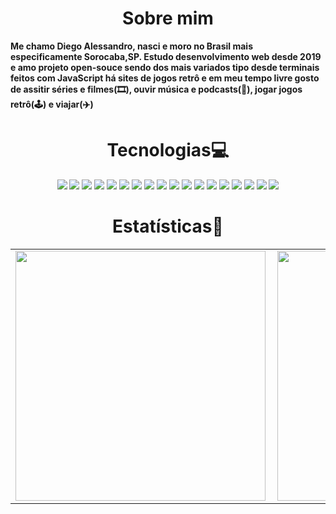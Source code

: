 <h1 align="center">Sobre mim</h1>
<p>
  <b>
    Me chamo Diego Alessandro, nasci e moro no Brasil mais especificamente Sorocaba,SP. Estudo desenvolvimento web desde 2019
    e amo projeto open-souce sendo dos mais variados tipo desde terminais feitos com JavaScript há sites de jogos retrô e em 
    meu tempo livre gosto de assitir séries e filmes(🎞), ouvir música e podcasts(🎵), jogar jogos retrô(🕹) e viajar(✈)
  </b>
</p>
<h1 align="center">Tecnologias💻</h1>
<p align="center">
  <img src="https://img.shields.io/badge/javascript%20-%23323330.svg?&style=for-the-badge&logo=javascript&logoColor=%23F7DF1E"/>
  <img src="https://img.shields.io/badge/html5%20-%23E34F26.svg?&style=for-the-badge&logo=html5&logoColor=white"/>
  <img src="https://img.shields.io/badge/css3%20-%231572B6.svg?&style=for-the-badge&logo=css3&logoColor=white"/>
  <img src="https://img.shields.io/badge/git%20-%23F05033.svg?&style=for-the-badge&logo=git&logoColor=white"/>
  <img src="https://img.shields.io/badge/react%20-%230db7ed.svg?&style=for-the-badge&logo=react&logoColor=white"/>
  <img src="https://img.shields.io/badge/github%20-%23121011.svg?&style=for-the-badge&logo=github&logoColor=white"/>
  <img src="https://img.shields.io/badge/vercel%20-%23000000.svg?&style=for-the-badge&logo=vercel&logoColor=white"/>
  <img src="https://img.shields.io/badge/nextjs%20-%23000000.svg?&style=for-the-badge&logo=next.js&logoColor=white"/>
  <img src="https://img.shields.io/badge/node.js%20-%2343853D.svg?&style=for-the-badge&logo=node.js&logoColor=white"/>
  <img src="https://img.shields.io/badge/mysql%20-%230db7ed.svg?&style=for-the-badge&logo=mysql&logoColor=white"/>
  <img src="https://img.shields.io/badge/chakra%20-%230db77d.svg?&style=for-the-badge&logo=chakraui&logoColor=white"/>
  <img src="https://img.shields.io/badge/angular%20-red.svg?&style=for-the-badge&logo=angular&logoColor=white"/>
  <img src="https://img.shields.io/badge/nest.js%20-%2343853D.svg?&style=for-the-badge&logo=nestjs&logoColor=white"/>
  <img src="https://img.shields.io/badge/java-%23ED8B00.svg?style=for-the-badge&logo=openjdk&logoColor=white"/>
  <img src="https://img.shields.io/badge/Prisma-3982CE?style=for-the-badge&logo=Prisma&logoColor=white"/>
  <img src="https://img.shields.io/badge/postgresql-4169e1?style=for-the-badge&logo=postgresql&logoColor=white"/>
  <img src="https://img.shields.io/badge/spring-%236DB33F.svg?&style=for-the-badge&logo=springboot&logoColor=white"/>
  <img src="https://img.shields.io/badge/python%20-%233776AB.svg?&style=for-the-badge&logo=python&logoColor=white"/>
</p>


<center>
  <h1 align="center">Estatísticas🧮</h1>
  <table>
    <tr>
        <td><img width="400px" align="left" src="https://github-readme-stats.vercel.app/api/top-langs/?username=odiegoalessandro&theme=dark&show_icons=true&hide_border=true&layout=compact&hide=html,css" /></td>
        <td><img width="400px" align="left" src="https://github-readme-stats.vercel.app/api?username=odiegoalessandro&theme=dark&show_icons=true&hide_border=true&count_private=true" /></td>
    </tr>   
  </table>
</center> 

